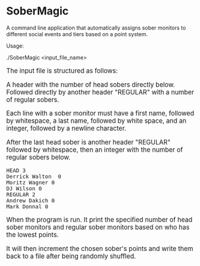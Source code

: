 # SoberMagic
A command line application that automatically assigns sober monitors to different social events and tiers  based on a point system.


Usage: 

./SoberMagic <input_file_name> <number of head sobers> <number of regular sobers> <BIG or SMALL>

The input file is structured as follows:

A header with the number of head sobers directly below. Followed directly by another header "REGULAR" with a number of regular sobers.

Each line with a sober monitor must have a first name, followed by whitespace, a last name, followed by white space, and an integer, followed by a newline character.

After the last head sober is another header "REGULAR" followed by whitespace, then an integer with the number of regular sobers below.

~~~~
HEAD 3
Derrick Walton  0
Moritz Wagner 0
DJ Wilson 0
REGULAR 2
Andrew Dakich 0
Mark Donnal 0
~~~~

When the program is run. It print the specified number of head sober monitors and regular sober monitors based on who has the lowest points. 

It will then increment the chosen sober's points and write them back to a file after being randomly shuffled. 
